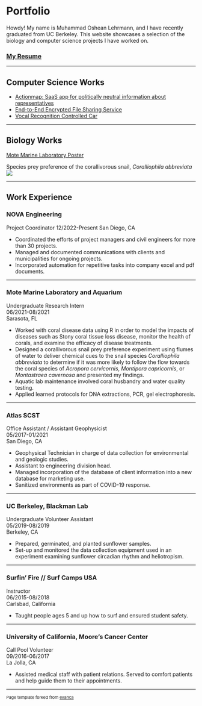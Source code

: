 # Portfolio

Howdy! My name is Muhammad Oshean Lehrmann, and I have recently graduated from UC Berkeley. This website showcases a selection of the biology and computer science projects I have worked on.

### [My Resume](/pdf/JV_MOL_Resume.pdf)

---

## Computer Science Works

- [Actionmap: SaaS app for politically neutral information about representatives](./agile_page)
- [End-to-End Encrypted File Sharing Service](./enc_page)
- [Vocal Recognition Controlled Car](./car_page)
<!--  - [Pacman AI](./ai_page) -->

---

## Biology Works

[Mote Marine Laboratory Poster](https://imgur.com/xQoTsk2)

Species prey preference of the corallivorous snail, _Coralliophila abbreviata_  
<img src="images/MOTE.jpg?raw=true"/>

---

## Work Experience

### NOVA Engineering

Project Coordinator
12/2022-Present
San Diego, CA
- Coordinated the efforts of project managers and civil engineers for more than 30 projects.
- Managed and documented communications with clients and municipalities for ongoing projects.
- Incorporated automation for repetitive tasks into company excel and pdf documents.

---

### Mote Marine Laboratory and Aquarium

Undergraduate Research Intern  
06/2021-08/2021  
Sarasota, FL  
- Worked with coral disease data using R in order to model the impacts of diseases such as Stony coral tissue loss disease, monitor the health of corals, and examine the efficacy of disease treatments.
- Designed a corallivorous snail prey preference experiment using flumes of water to deliver chemical cues to the snail species _Coralliophila abbreviata_ to determine if it was more likely to follow the flow towards the coral species of _Acropora cervicornis_, _Montipora capricornis_, or _Montastraea cavernosa_ and presented my findings.
- Aquatic lab maintenance involved coral husbandry and water quality testing.
- Applied learned protocols for DNA extractions, PCR, gel electrophoresis.


---

### Atlas SCST 	

Office Assistant / Assistant Geophysicist  
05/2017-01/2021  
San Diego, CA  
-	Geophysical Technician in charge of data collection for environmental and geologic studies.
- Assistant to engineering division head.
- Managed incorporation of the database of client information into a new database for marketing use.
- Sanitized environments as part of COVID-19 response.



---

### UC Berkeley, Blackman Lab

Undergraduate Volunteer Assistant  
05/2019-08/2019  
Berkeley, CA  
- Prepared, germinated, and planted sunflower samples.
- Set-up and monitored the data collection equipment used in an experiment examining sunflower circadian rhythm and heliotropism.   

---

### Surfin’ Fire // Surf Camps USA
Instructor  
06/2015-08/2018    
Carlsbad, California    
-	Taught people ages 5 and up how to surf and ensured student safety.

---

### University of California, Moore’s Cancer Center
Call Pool Volunteer  
09/2016-06/2017  
La Jolla, CA  
- Assisted medical staff with patient relations. Served to comfort patients and help guide them to their appointments.


---
<p style="font-size:11px">Page template forked from <a href="https://github.com/evanca/quick-portfolio">evanca</a></p>
<!-- Remove above link if you don't want to attibute -->
